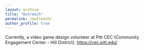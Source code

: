 ```yaml
---
layout: archive
title: "Outreach"
permalink: /outreach/
author_profile: true
---
```


Currently, a video game design volunteer at Pitt CEC (Community Engagement Center - Hill District). 
https://cec.pitt.edu/
